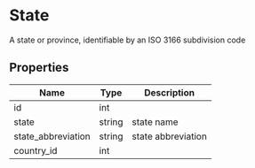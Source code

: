 # <span class="jumptarget"> State </span>

A state or province, identifiable by an ISO 3166 subdivision code

## <span class="jumptarget"> Properties </span>

| Name | Type | Description |
| --- | --- | --- |
| id | int |
| state | string | state name |
| state_abbreviation | string | state abbreviation |
| country_id | int |

